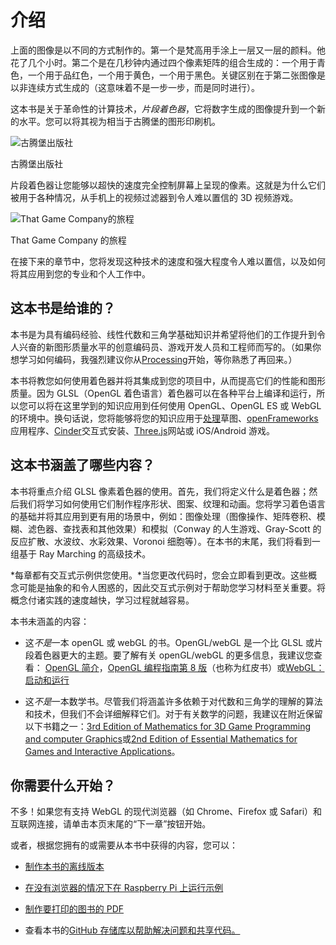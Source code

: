 # 介绍

上面的图像是以不同的方式制作的。第一个是梵高用手涂上一层又一层的颜料。他花了几个小时。第二个是在几秒钟内通过四个像素矩阵的组合生成的：一个用于青色，一个用于品红色，一个用于黄色，一个用于黑色。关键区别在于第二张图像是以非连续方式生成的（这意味着不是一步一步，而是同时进行）。

这本书是关于革命性的计算技术，_片段着色器_，它将数字生成的图像提升到一个新的水平。您可以将其视为相当于古腾堡的图形印刷机。

![古腾堡出版社](https://thebookofshaders.com/00/gutenpress.jpg)

古腾堡出版社

片段着色器让您能够以超快的速度完全控制屏幕上呈现的像素。这就是为什么它们被用于各种情况，从手机上的视频过滤器到令人难以置信的 3D 视频游戏。

![That Game Company的旅程](https://thebookofshaders.com/00/journey.jpg)

That Game Company 的旅程

在接下来的章节中，您将发现这种技术的速度和强大程度令人难以置信，以及如何将其应用到您的专业和个人工作中。

## 这本书是给谁的？

本书是为具有编码经验、线性代数和三角学基础知识并希望将他们的工作提升到令人兴奋的新图形质量水平的创意编码员、游戏开发人员和工程师而写的。（如果你想学习如何编码，我强烈建议你从[Processing](https://processing.org/)开始，等你熟悉了再回来。）

本书将教您如何使用着色器并将其集成到您的项目中，从而提高它们的性能和图形质量。因为 GLSL（OpenGL 着色语言）着色器可以在各种平台上编译和运行，所以您可以将在这里学到的知识应用到任何使用 OpenGL、OpenGL ES 或 WebGL 的环境中。换句话说，您将能够将您的知识应用于[处理](https://processing.org/)草图、[openFrameworks](http://openframeworks.cc/)应用程序、[Cinder](http://libcinder.org/)交互式安装、[Three.js](http://threejs.org/)网站或 iOS/Android 游戏。

## 这本书涵盖了哪些内容？

本书将重点介绍 GLSL 像素着色器的使用。首先，我们将定义什么是着色器；然后我们将学习如何使用它们制作程序形状、图案、纹理和动画。您将学习着色语言的基础并将其应用到更有用的场景中，例如：图像处理（图像操作、矩阵卷积、模糊、滤色器、查找表和其他效果）和模拟（Conway 的人生游戏、Gray-Scott 的反应扩散、水波纹、水彩效果、Voronoi 细胞等）。在本书的末尾，我们将看到一组基于 Ray Marching 的高级技术。

*每章都有交互式示例供您使用。*当您更改代码时，您会立即看到更改。这些概念可能是抽象的和令人困惑的，因此交互式示例对于帮助您学习材料至关重要。将概念付诸实践的速度越快，学习过程就越容易。

本书未涵盖的内容：

- 这*不是*一本 openGL 或 webGL 的书。OpenGL/webGL 是一个比 GLSL 或片段着色器更大的主题。要了解有关 openGL/webGL 的更多信息，我建议您查看： [OpenGL 简介](https://open.gl/introduction)，[OpenGL 编程指南第 8 版](http://www.amazon.com/OpenGL-Programming-Guide-Official-Learning/dp/0321773039/ref=sr_1_1?s=books&ie=UTF8&qid=1424007417&sr=1-1&keywords=open+gl+programming+guide)（也称为红皮书）或[WebGL：启动和运行](http://www.amazon.com/WebGL-Up-Running-Tony-Parisi/dp/144932357X/ref=sr_1_4?s=books&ie=UTF8&qid=1425147254&sr=1-4&keywords=webgl)

- 这*不是*一本数学书。尽管我们将涵盖许多依赖于对代数和三角学的理解的算法和技术，但我们不会详细解释它们。对于有关数学的问题，我建议在附近保留以下书籍之一：[3rd Edition of Mathematics for 3D Game Programming and computer Graphics](http://www.amazon.com/Mathematics-Programming-Computer-Graphics-Third/dp/1435458869/ref=sr_1_1?ie=UTF8&qid=1424007839&sr=8-1&keywords=mathematics+for+games)或[2nd Edition of Essential Mathematics for Games and Interactive Applications](http://www.amazon.com/Essential-Mathematics-Games-Interactive-Applications/dp/0123742978/ref=sr_1_1?ie=UTF8&qid=1424007889&sr=8-1&keywords=essentials+mathematics+for+developers)。

## 你需要什么开始？

不多！如果您有支持 WebGL 的现代浏览器（如 Chrome、Firefox 或 Safari）和互联网连接，请单击本页末尾的“下一章”按钮开始。

或者，根据您拥有的或需要从本书中获得的内容，您可以：

- [制作本书的离线版本](https://thebookofshaders.com/appendix/00/)

- [在没有浏览器的情况下在 Raspberry Pi 上运行示例](https://thebookofshaders.com/appendix/01/)

- [制作要打印的图书的 PDF](https://thebookofshaders.com/appendix/02/)

- 查看本书的[GitHub 存储库以帮助解决问题和共享代码。](https://github.com/patriciogonzalezvivo/thebookofshaders)
